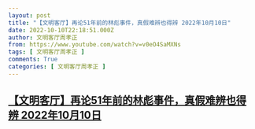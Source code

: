 ```yaml
---
layout: post
title: "【文明客厅】再论51年前的林彪事件，真假难辨也得辨 2022年10月10日"
date: 2022-10-10T22:18:51.000Z
author: 文明客厅周孝正
from: https://www.youtube.com/watch?v=v0eO4SaMXNs
tags: [ 文明客厅周孝正 ]
comments: True
categories: [ 文明客厅周孝正 ]
---
```

<!--1665440331000-->
[【文明客厅】再论51年前的林彪事件，真假难辨也得辨 2022年10月10日](https://www.youtube.com/watch?v=v0eO4SaMXNs)
------

<div>

</div>
